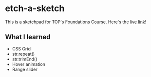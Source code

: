 # etch-a-sketch

This is a sketchpad for TOP's Foundations Course. Here's the [live link](https://burntraisin.github.io/etch-a-sketch/)!

## What I learned

* CSS Grid
* str.repeat()
* str.trimEnd()
* Hover animation
* Range slider